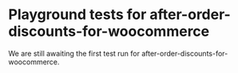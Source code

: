 # Playground tests for after-order-discounts-for-woocommerce
We are still awaiting the first test run for after-order-discounts-for-woocommerce.
